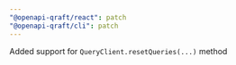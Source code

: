 ```yaml
---
"@openapi-qraft/react": patch
"@openapi-qraft/cli": patch
---
```


Added support for `QueryClient.resetQueries(...)` method

